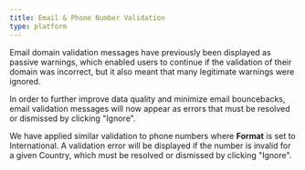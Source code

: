 ```yaml
---
title: Email & Phone Number Validation
type: platform
---
```


Email domain validation messages have previously been displayed as passive warnings, which enabled users to continue if the validation of their domain was incorrect, but it also meant that many legitimate warnings were ignored.

In order to further improve data quality and minimize email bouncebacks, email validation messages will now appear as errors that must be resolved or dismissed by clicking "Ignore".

We have applied similar validation to phone numbers where **Format** is set to International. A validation error will be displayed if the number is invalid for a given Country, which must be resolved or dismissed by clicking "Ignore".

